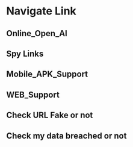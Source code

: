 # Navigate Link

## Online_Open_AI

## Spy Links 
  ## Mobile_APK_Support
  ## WEB_Support
     
## Check URL Fake or not
 
## Check my data breached or not

     
    
    
